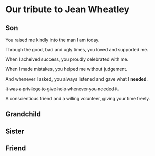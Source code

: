 # Our tribute to Jean Wheatley

## Son
You raised me kindly into the man I am today.

Through the good, bad and ugly times, you loved and supported me.

When I acheived success, you proudly celebrated with me.

When I made mistakes, you helped me without judgement. 

And whenever I asked, you always listened and gave what I **needed**.

~~It was a privilege to give help whenever you needed it.~~

A conscientious friend and a willing volunteer, giving your time freely.



## Grandchild

## Sister

## Friend
